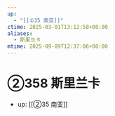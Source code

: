 ```yaml
---
up:
  - "[[②35 南亚]]"
ctime: 2025-03-01T13:12:58+08:00
aliases:
  - 斯里兰卡
mtime: 2025-09-09T12:37:06+08:00
---
```


# ②358 斯里兰卡

- up: [[②35 南亚]]
